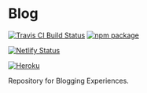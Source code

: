 # Blog

[![Travis CI Build Status](https://travis-ci.org/gatsbyjs/gatsby.svg?branch=master)](https://travis-ci.org/gatsbyjs/gatsby)
[![npm package](https://img.shields.io/npm/v/gatsby.svg?style=flat-square)](https://www.npmjs.org/package/gatsby)


[![Netlify Status](https://api.netlify.com/api/v1/badges/d0595e03-4f17-4b27-bab8-b5037ab16f63/deploy-status)](https://app.netlify.com/sites/escapades/deploys)

[![Heroku](http://heroku-badge.herokuapp.com/?app=agile-plateau-31969&style=flat)](https://agile-plateau-31969.herokuapp.com)

Repository for Blogging Experiences.
